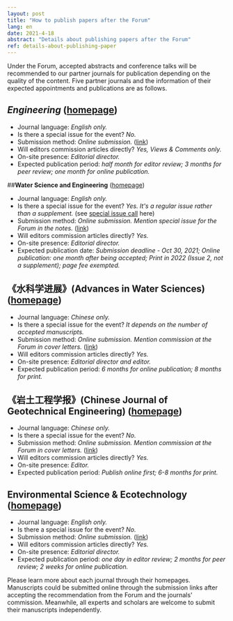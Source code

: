 ```yaml
---
layout: post
title: "How to publish papers after the Forum"
lang: en
date: 2021-4-18
abstract: "Details about publishing papers after the Forum"
ref: details-about-publishing-paper
---
```

Under the Forum, accepted abstracts and conference talks will be recommended to our partner journals for publication depending on the quality of the content. Five partner journals and the information of their expected appointments and publications are as follows.
   
## *Engineering* ([homepage](https://www.journals.elsevier.com/engineering/))

- Journal language: *English only.*
- Is there a special issue for the event? *No.*
- Submission method: *Online submission.* ([link](https://www.editorialmanager.com/eng/default.aspx))
- Will editors commission articles directly? *Yes, Views & Comments only.*
- On-site presence: *Editorial director.*
- Expected publication period: *half month for editor review; 3 months for peer review; one month for online publication.*

##**Water Science and Engineering** ([homepage](http://wse.hhu.edu.cn/))

- Journal language: *English only.*
- Is there a special issue for the event? *Yes. It's a regular issue rather than a supplement.* (see [special issue call](http://wse.hhu.edu.cn:8080/water/EN/column/item227.shtml) here)
- Submission method: *Online submission. Mention special issue for the Forum in the notes.* ([link](https://mc03.manuscriptcentral.com/wse))
- Will editors commission articles directly? *Yes.*
- On-site presence: *Editorial director.*
- Expected publication date: *Submission deadline - Oct 30, 2021; Online publication: one month after being accepted; Print in 2022 (Issue 2, not a supplement); page fee exempted.*

## **《水科学进展》(Advances in Water Sciences)** ([homepage](http://skxjz.nhri.cn/))
- Journal language: *Chinese only.*
- Is there a special issue for the event? *It depends on the number of accepted manuscripts.*
- Submission method: *Online submission. Mention commission at the Forum in cover letters.* ([link](http://skxjz.nhri.cn/))
- Will editors commission articles directly? *Yes.*
- On-site presence: *Editorial director and editor.*
- Expected publication period: *6 months for online publication; 8 months for print.*

## **《岩土工程学报》(Chinese Journal of Geotechnical Engineering)** ([homepage](http://www.cgejournal.com/))
- Journal language: *Chinese only.*
- Is there a special issue for the event? *No.*
- Submission method: *Online submission. Mention commission at the Forum in cover letters.* ([link](http://www.cgejournal.com/))
- Will editors commission articles directly? *Yes.*
- On-site presence: *Editor.*
- Expected publication period: *Publish online first; 6-8 months for print.*

## **Environmental Science & Ecotechnology** ([homepage](https://www.sciencedirect.com/journal/environmental-science-and-ecotechnology/))
- Journal language: *English only.*
- Is there a special issue for the event? *No.*
- Submission method: *Online submission.* ([link](https://www.editorialmanager.com/ese/default.aspx))
- Will editors commission articles directly? *Yes.*
- On-site presence: *Editorial director.*
- Expected publication period: *one day in editor review; 2 months for peer review; 2 weeks for online publication.*

Please learn more about each journal through their homepages. Manuscripts could be submitted online through the submission links after accepting the recommendation from the Forum and the journals' commission. Meanwhile, all experts and scholars are welcome to submit their manuscripts independently.